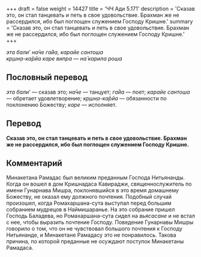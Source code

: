 +++
draft = false
weight = 14427
title = 'ЧЧ Ади 5.171'
description = 'Сказав это, он стал танцевать и петь в свое удовольствие. Брахман же не рассердился, ибо был поглощен служением Господу Кришне.'
summary = 'Сказав это, он стал танцевать и петь в свое удовольствие. Брахман же не рассердился, ибо был поглощен служением Господу Кришне.'
+++

_эта бали’ на̄че га̄йа, карайе сантоша  
кр̣шн̣а-ка̄рйа каре випра — на̄ карила роша_

## Пословный перевод

_эта_ _бали’_ — сказав это; _на̄че_ — танцует; _га̄йа_ — поет; _карайе_ _сантоша_ — обретает удовлетворение; _кр̣шн̣а_\-_ка̄рйа_ — обязанности по поклонению Божеству; _каре_ — исполняет.

## Перевод

**Сказав это, он стал танцевать и петь в свое удовольствие. Брахман же не рассердился, ибо был поглощен служением Господу Кришне.**

## Комментарий

Минакетана Рамадас был великим преданным Господа Нитьянанды. Когда он вошел в дом Кришнадаса Кавираджи, священнослужитель по имени Гунарнава Мишра, поклонявшийся в это время домашнему Божеству, не оказал ему должного почтения. Подобный случай произошел, когда Ромахаршана-сута выступал перед большим собранием мудрецов в Наймишаранье. На это собрание пришел Господь Баладева, но Ромахаршана-сута сидел на _вьясасане_ и не встал с нее, чтобы выразить почтение Господу. Поведение Гунарнавы Мишры говорило о том, что он не чувствовал большого почтения к Господу Нитьянанде, и Минакетане Рамадасу это не понравилось. Такова причина, по которой преданные не осуждают поступок Минакетаны Рамадаса.

